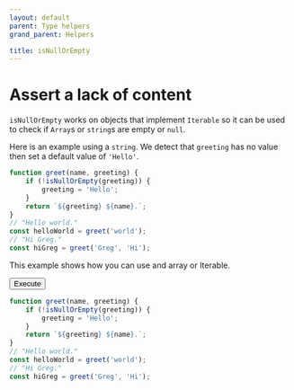 ```yaml
---
layout: default
parent: Type helpers
grand_parent: Helpers

title: isNullOrEmpty
---
```


# Assert a lack of content

`isNullOrEmpty` works on objects that implement `Iterable` so it can be used to check if
`Array`s or `string`s are empty or `null`.

Here is an example using a `string`. We detect that `greeting` has no value then
set a default value of `'Hello'`.

```ts
function greet(name, greeting) {
    if (!isNullOrEmpty(greeting)) {
        greeting = 'Hello';
    }
    return `${greeting} ${name}.`;
}
// "Hello world."
const helloWorld = greet('world');
// "Hi Greg."
const hiGreg = greet('Greg', 'Hi');
```

This example shows how you can use and array or Iterable.

<div class="code-example">
    <script src="{{ site.baseurl }}{% link assets/dist/index.js %}" </script>
    <script>
        function greet(name, greeting) {
            if (!isNullOrEmpty(greeting)) {
                greeting = 'Hello';
            }
            return `${greeting} ${name}.`;
        }
        function execute(fn) {
            const el = document.getElementById('isNullOrEmpty-example-result');
            el.innnerText = fn();
        }
    </script>
    <div>
        <button type="button" onclick="execute(() => greet('world'))" >Execute</button>
        <p id="isNullOrEmpty-example-result"></p>
    </div>
</div>

```ts
function greet(name, greeting) {
    if (!isNullOrEmpty(greeting)) {
        greeting = 'Hello';
    }
    return `${greeting} ${name}.`;
}
// "Hello world."
const helloWorld = greet('world');
// "Hi Greg."
const hiGreg = greet('Greg', 'Hi');
```
